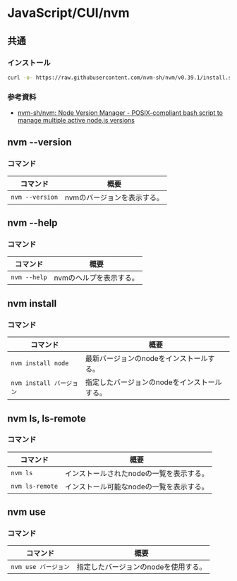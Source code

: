 # JavaScript/CUI/nvm

## 共通

### インストール

```bash
curl -o- https://raw.githubusercontent.com/nvm-sh/nvm/v0.39.1/install.sh | bash
```

### 参考資料

- [nvm-sh/nvm: Node Version Manager - POSIX-compliant bash script to manage multiple active node.js versions](https://github.com/nvm-sh/nvm)

## nvm --version

### コマンド

| コマンド        | 概要                        |
| --------------- | --------------------------- |
| `nvm --version` | nvmのバージョンを表示する。 |

## nvm --help

### コマンド

| コマンド     | 概要                    |
| ------------ | ----------------------- |
| `nvm --help` | nvmのヘルプを表示する。 |

## nvm install

### コマンド

| コマンド                 | 概要                                         |
| ------------------------ | -------------------------------------------- |
| `nvm install node`       | 最新バージョンのnodeをインストールする。     |
| `nvm install バージョン` | 指定したバージョンのnodeをインストールする。 |

## nvm ls, ls-remote

### コマンド

| コマンド        | 概要                                     |
| --------------- | ---------------------------------------- |
| `nvm ls`        | インストールされたnodeの一覧を表示する。 |
| `nvm ls-remote` | インストール可能なnodeの一覧を表示する。 |

## nvm use

### コマンド

| コマンド             | 概要                                 |
| -------------------- | ------------------------------------ |
| `nvm use バージョン` | 指定したバージョンのnodeを使用する。 |
